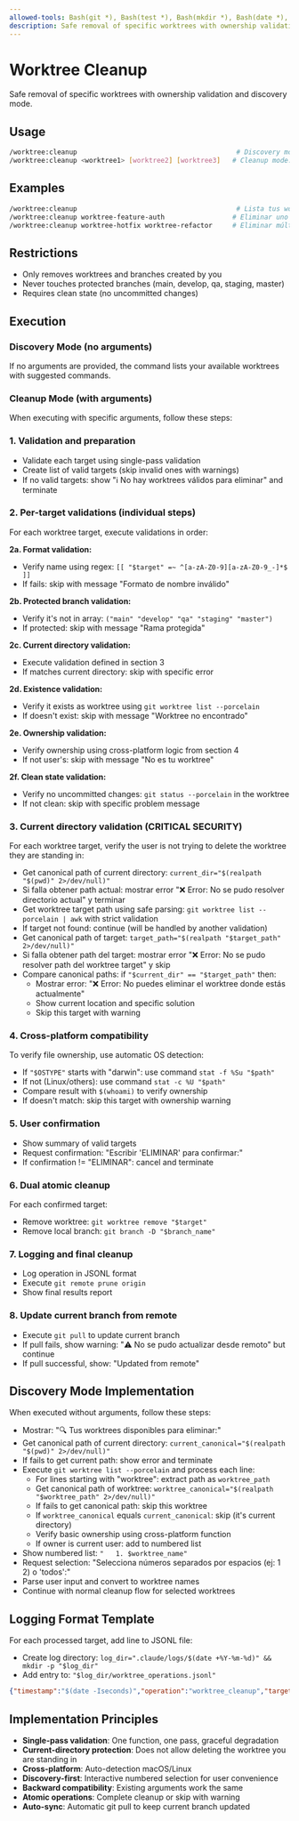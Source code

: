 ```yaml
---
allowed-tools: Bash(git *), Bash(test *), Bash(mkdir *), Bash(date *), Bash(whoami), Bash(echo *), Bash([[ ]])
description: Safe removal of specific worktrees with ownership validation and discovery mode
---
```


# Worktree Cleanup

Safe removal of specific worktrees with ownership validation and discovery mode.

## Usage
```bash
/worktree:cleanup                                        # Discovery mode: lista worktrees disponibles
/worktree:cleanup <worktree1> [worktree2] [worktree3]   # Cleanup mode: eliminar específicos
```

## Examples
```bash
/worktree:cleanup                                        # Lista tus worktrees con comandos sugeridos
/worktree:cleanup worktree-feature-auth                 # Eliminar uno específico  
/worktree:cleanup worktree-hotfix worktree-refactor     # Eliminar múltiples
```

## Restrictions
- Only removes worktrees and branches created by you
- Never touches protected branches (main, develop, qa, staging, master)
- Requires clean state (no uncommitted changes)

## Execution

### Discovery Mode (no arguments)
If no arguments are provided, the command lists your available worktrees with suggested commands.

### Cleanup Mode (with arguments)
When executing with specific arguments, follow these steps:

### 1. Validation and preparation
- Validate each target using single-pass validation
- Create list of valid targets (skip invalid ones with warnings)
- If no valid targets: show "ℹ️ No hay worktrees válidos para eliminar" and terminate

### 2. Per-target validations (individual steps)
For each worktree target, execute validations in order:

**2a. Format validation:**
- Verify name using regex: `[[ "$target" =~ ^[a-zA-Z0-9][a-zA-Z0-9_-]*$ ]]`
- If fails: skip with message "Formato de nombre inválido"

**2b. Protected branch validation:**
- Verify it's not in array: `("main" "develop" "qa" "staging" "master")`
- If protected: skip with message "Rama protegida"

**2c. Current directory validation:**
- Execute validation defined in section 3
- If matches current directory: skip with specific error

**2d. Existence validation:**
- Verify it exists as worktree using `git worktree list --porcelain`
- If doesn't exist: skip with message "Worktree no encontrado"

**2e. Ownership validation:**
- Verify ownership using cross-platform logic from section 4
- If not user's: skip with message "No es tu worktree"

**2f. Clean state validation:**
- Verify no uncommitted changes: `git status --porcelain` in the worktree
- If not clean: skip with specific problem message

### 3. Current directory validation (CRITICAL SECURITY)
For each worktree target, verify the user is not trying to delete the worktree they are standing in:
- Get canonical path of current directory: `current_dir="$(realpath "$(pwd)" 2>/dev/null)"`
- Si falla obtener path actual: mostrar error "❌ Error: No se pudo resolver directorio actual" y terminar
- Get worktree target path using safe parsing: `git worktree list --porcelain | awk` with strict validation
- If target not found: continue (will be handled by another validation)
- Get canonical path of target: `target_path="$(realpath "$target_path" 2>/dev/null)"`
- Si falla obtener path del target: mostrar error "❌ Error: No se pudo resolver path del worktree target" y skip
- Compare canonical paths: if `"$current_dir" == "$target_path"` then:
  - Mostrar error: "❌ Error: No puedes eliminar el worktree donde estás actualmente"
  - Show current location and specific solution
  - Skip this target with warning

### 4. Cross-platform compatibility
To verify file ownership, use automatic OS detection:
- If `"$OSTYPE"` starts with "darwin": use command `stat -f %Su "$path"`
- If not (Linux/others): use command `stat -c %U "$path"`
- Compare result with `$(whoami)` to verify ownership
- If doesn't match: skip this target with ownership warning

### 5. User confirmation
- Show summary of valid targets
- Request confirmation: "Escribir 'ELIMINAR' para confirmar:"
- If confirmation != "ELIMINAR": cancel and terminate

### 6. Dual atomic cleanup
For each confirmed target:
- Remove worktree: `git worktree remove "$target"`
- Remove local branch: `git branch -D "$branch_name"`

### 7. Logging and final cleanup
- Log operation in JSONL format
- Execute `git remote prune origin`
- Show final results report

### 8. Update current branch from remote
- Execute `git pull` to update current branch
- If pull fails, show warning: "⚠️ No se pudo actualizar desde remoto" but continue
- If pull successful, show: "Updated from remote"

## Discovery Mode Implementation

When executed without arguments, follow these steps:
- Mostrar: "🔍 Tus worktrees disponibles para eliminar:"
- Get canonical path of current directory: `current_canonical="$(realpath "$(pwd)" 2>/dev/null)"`
- If fails to get current path: show error and terminate
- Execute `git worktree list --porcelain` and process each line:
  - For lines starting with "worktree": extract path as `worktree_path`
  - Get canonical path of worktree: `worktree_canonical="$(realpath "$worktree_path" 2>/dev/null)"`
  - If fails to get canonical path: skip this worktree
  - If `worktree_canonical` equals `current_canonical`: skip (it's current directory)
  - Verify basic ownership using cross-platform function
  - If owner is current user: add to numbered list
- Show numbered list: `"   1. $worktree_name"`
- Request selection: "Selecciona números separados por espacios (ej: 1 2) o 'todos':"
- Parse user input and convert to worktree names
- Continue with normal cleanup flow for selected worktrees

## Logging Format Template

For each processed target, add line to JSONL file:

- Create log directory: `log_dir=".claude/logs/$(date +%Y-%m-%d)" && mkdir -p "$log_dir"`
- Add entry to: `"$log_dir/worktree_operations.jsonl"`

```json
{"timestamp":"$(date -Iseconds)","operation":"worktree_cleanup","target":"$target","user":"$(whoami)","my_email":"$(git config user.email)","worktree_removed":"$worktree_removed","local_removed":"$local_removed","local_only":true,"commit_sha":"$(git rev-parse HEAD)"}
```

## Implementation Principles
- **Single-pass validation**: One function, one pass, graceful degradation
- **Current-directory protection**: Does not allow deleting the worktree you are standing in
- **Cross-platform**: Auto-detection macOS/Linux
- **Discovery-first**: Interactive numbered selection for user convenience
- **Backward compatibility**: Existing arguments work the same
- **Atomic operations**: Complete cleanup or skip with warning
- **Auto-sync**: Automatic git pull to keep current branch updated